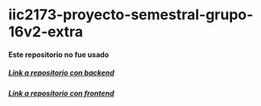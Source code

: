 # iic2173-proyecto-semestral-grupo-16v2-extra
#### Este repositorio no fue usado
##### [Link a repositorio con backend](https://github.com/javiinostroza/aux_arqui_repo.git)
##### [Link a repositorio con frontend](https://github.com/iic2173/iic2173-proyecto-semestral-grupo-16v2-frontend)
